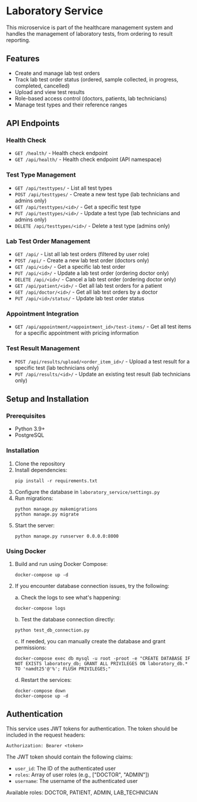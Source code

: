 # Laboratory Service

This microservice is part of the healthcare management system and handles the management of laboratory tests, from ordering to result reporting.

## Features

- Create and manage lab test orders
- Track lab test order status (ordered, sample collected, in progress, completed, cancelled)
- Upload and view test results
- Role-based access control (doctors, patients, lab technicians)
- Manage test types and their reference ranges

## API Endpoints

### Health Check
- `GET /health/` - Health check endpoint
- `GET /api/health/` - Health check endpoint (API namespace)

### Test Type Management
- `GET /api/testtypes/` - List all test types
- `POST /api/testtypes/` - Create a new test type (lab technicians and admins only)
- `GET /api/testtypes/<id>/` - Get a specific test type
- `PUT /api/testtypes/<id>/` - Update a test type (lab technicians and admins only)
- `DELETE /api/testtypes/<id>/` - Delete a test type (admins only)

### Lab Test Order Management
- `GET /api/` - List all lab test orders (filtered by user role)
- `POST /api/` - Create a new lab test order (doctors only)
- `GET /api/<id>/` - Get a specific lab test order
- `PUT /api/<id>/` - Update a lab test order (ordering doctor only)
- `DELETE /api/<id>/` - Cancel a lab test order (ordering doctor only)
- `GET /api/patient/<id>/` - Get all lab test orders for a patient
- `GET /api/doctor/<id>/` - Get all lab test orders by a doctor
- `PUT /api/<id>/status/` - Update lab test order status

### Appointment Integration
- `GET /api/appointment/<appointment_id>/test-items/` - Get all test items for a specific appointment with pricing information

### Test Result Management
- `POST /api/results/upload/<order_item_id>/` - Upload a test result for a specific test (lab technicians only)
- `PUT /api/results/<id>/` - Update an existing test result (lab technicians only)

## Setup and Installation

### Prerequisites

- Python 3.9+
- PostgreSQL

### Installation

1. Clone the repository
2. Install dependencies:
   ```
   pip install -r requirements.txt
   ```
3. Configure the database in `laboratory_service/settings.py`
4. Run migrations:
   ```
   python manage.py makemigrations
   python manage.py migrate
   ```
5. Start the server:
   ```
   python manage.py runserver 0.0.0.0:8000
   ```

### Using Docker

1. Build and run using Docker Compose:
   ```
   docker-compose up -d
   ```

2. If you encounter database connection issues, try the following:

   a. Check the logs to see what's happening:
   ```
   docker-compose logs
   ```

   b. Test the database connection directly:
   ```
   python test_db_connection.py
   ```

   c. If needed, you can manually create the database and grant permissions:
   ```
   docker-compose exec db mysql -u root -proot -e "CREATE DATABASE IF NOT EXISTS laboratory_db; GRANT ALL PRIVILEGES ON laboratory_db.* TO 'namdt25'@'%'; FLUSH PRIVILEGES;"
   ```

   d. Restart the services:
   ```
   docker-compose down
   docker-compose up -d
   ```

## Authentication

This service uses JWT tokens for authentication. The token should be included in the request headers:

```
Authorization: Bearer <token>
```

The JWT token should contain the following claims:
- `user_id`: The ID of the authenticated user
- `roles`: Array of user roles (e.g., ["DOCTOR", "ADMIN"])
- `username`: The username of the authenticated user

Available roles: DOCTOR, PATIENT, ADMIN, LAB_TECHNICIAN
